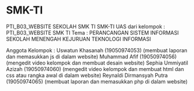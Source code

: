 # SMK-TI
PTI_B03_WEBSITE SEKOLAH SMK TI
SMK-TI
UAS dari kelompok : PTI_B03_WEBSITE SMK TI 
Tema : PERANCANGAN SISTEM INFORMASI SEKOLAH MENENGAH KEJURUAN TEKNOLOGI INFORMASI

Anggota Kelompok : 
Uswatun Khasanah (19050974053) (membuat laporan dan memasukkan js di dalam website) 
Muhammad Afif (19050974056) (mengedit video kelompok dan membuat desain website) 
Sephia Ummiyatil Azizah (19050974060) (mengedit video kelompok dan membuat html dan css atau rangka awal di dalam website) 
Reynaldi Dirmansyah Putra (19050974065) (membuat laporan dan memasukkan php di dalam website)
